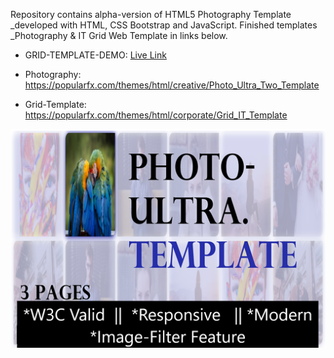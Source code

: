 Repository contains alpha-version of HTML5 Photography Template _developed with HTML, CSS Bootstrap and JavaScript.
Finished templates _Photography & IT Grid Web Template in links below.

+ GRID-TEMPLATE-DEMO: [Live Link](https://grid-templates.vercel.app/)

+ Photography: https://popularfx.com/themes/html/creative/Photo_Ultra_Two_Template

+ Grid-Template: https://popularfx.com/themes/html/corporate/Grid_IT_Template

![](preview.png)
